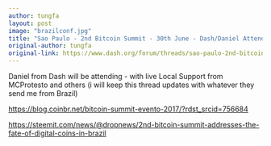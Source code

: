 ```yaml
---
author: tungfa
layout: post
image: "brazilconf.jpg"
title: "Sao Paulo - 2nd Bitcoin Summit - 30th June - Dash/Daniel Attending"
original-author: tungfa
original-link: https://www.dash.org/forum/threads/sao-paulo-2nd-bitcoin-summit-30th-june-dash-daniel-attending.15573/
---
```

Daniel from Dash will be attending - with live Local Support from MCProtesto and others
(i will keep this thread updates with whatever they send me from Brazil)

<https://blog.coinbr.net/bitcoin-summit-evento-2017/?rdst_srcid=756684>

<https://steemit.com/news/@dropnews/2nd-bitcoin-summit-addresses-the-fate-of-digital-coins-in-brazil>

